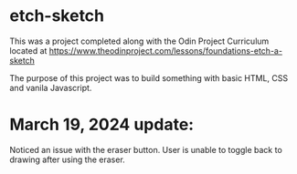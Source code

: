 # etch-sketch
This was a project completed along with the Odin Project Curriculum located at https://www.theodinproject.com/lessons/foundations-etch-a-sketch 

The purpose of this project was to build something with basic HTML, CSS and vanila Javascript.

# March 19, 2024 update:
Noticed an issue with the eraser button. User is unable to toggle back to drawing after using the eraser.
